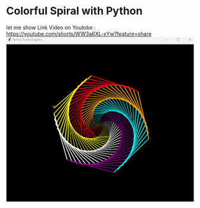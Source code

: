 #  Colorful Spiral with Python
 let me show
 Link Video on Youtobe : https://youtube.com/shorts/WW3a6XL-xYw?feature=share
![Alt text](image-1.png)